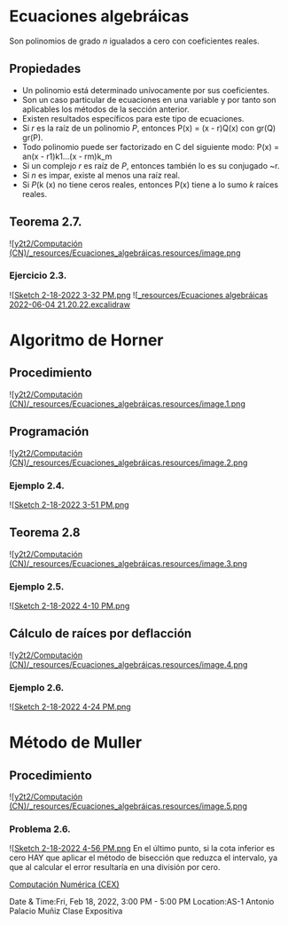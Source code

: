 

# Ecuaciones algebráicas
Son polinomios de grado _n_ igualados a cero con coeficientes reales.


## Propiedades

* Un polinomio está determinado unívocamente por sus coeficientes.
* Son un caso particular de ecuaciones en una variable y por tanto son aplicables los métodos de la sección anterior.
* Existen resultados específicos para este tipo de ecuaciones.
* Si _r_ es la raíz de un polinomio _P_, entonces P(x) = (x - r)Q(x) con gr(Q)  gr(P).
* Todo polinomio puede ser factorizado en C del siguiente modo: P(x) = an(x - r1)k1...(x - rm)k_m
* Si un complejo _r_ es raíz de _P_, entonces también lo es su conjugado ~r.
* Si _n_ es impar, existe al menos una raíz real.
* Si _P_(k (x) no tiene ceros reales, entonces P(x) tiene a lo sumo _k_ raíces reales.



## Teorema 2.7.

![[y2t2/Computación (CN)/_resources/Ecuaciones_algebráicas.resources/image.png](../../_resources/Ecuaciones_algebr%C3%A1icas.resources/image.png)

### Ejercicio 2.3.

![[Sketch 2-18-2022 3-32 PM.png](../../_resources/Ecuaciones_algebr%C3%A1icas.resources/Sketch%202-18-2022%203-32%20PM.png)
![[_resources/Ecuaciones algebráicas 2022-06-04 21.20.22.excalidraw](_resources/Ecuaciones%20algebr%C3%A1icas%202022-06-04%2021.20.22.excalidraw.md)

# Algoritmo de Horner

## Procedimiento

![[y2t2/Computación (CN)/_resources/Ecuaciones_algebráicas.resources/image.1.png](../../_resources/Ecuaciones_algebr%C3%A1icas.resources/image.1.png)


## Programación

![[y2t2/Computación (CN)/_resources/Ecuaciones_algebráicas.resources/image.2.png](../../_resources/Ecuaciones_algebr%C3%A1icas.resources/image.2.png)


### Ejemplo 2.4.

![[Sketch 2-18-2022 3-51 PM.png](../../_resources/Ecuaciones_algebr%C3%A1icas.resources/Sketch%202-18-2022%203-51%20PM.png)


## Teorema 2.8

![[y2t2/Computación (CN)/_resources/Ecuaciones_algebráicas.resources/image.3.png](../../_resources/Ecuaciones_algebr%C3%A1icas.resources/image.3.png)


### Ejemplo 2.5.

![[Sketch 2-18-2022 4-10 PM.png](../../_resources/Ecuaciones_algebr%C3%A1icas.resources/Sketch%202-18-2022%204-10%20PM.png)


## Cálculo de raíces por deflacción

![[y2t2/Computación (CN)/_resources/Ecuaciones_algebráicas.resources/image.4.png](../../_resources/Ecuaciones_algebr%C3%A1icas.resources/image.4.png)

### Ejemplo 2.6.

![[Sketch 2-18-2022 4-24 PM.png](../../_resources/Ecuaciones_algebr%C3%A1icas.resources/Sketch%202-18-2022%204-24%20PM.png)


# Método de Muller

## Procedimiento

![[y2t2/Computación (CN)/_resources/Ecuaciones_algebráicas.resources/image.5.png](../../_resources/Ecuaciones_algebr%C3%A1icas.resources/image.5.png)


### Problema 2.6.

![[Sketch 2-18-2022 4-56 PM.png](../../_resources/Ecuaciones_algebr%C3%A1icas.resources/Sketch%202-18-2022%204-56%20PM.png)
En el último punto, si la cota inferior es cero HAY que aplicar el método de bisección que reduzca el intervalo, ya que al calcular el error resultaría en una división por cero.

[Computación Numérica (CEX)](https://www.google.com/calendar/event?eid=XzhkOWxjZ3JmZHByNmFzamtjNHAzNHBiNmNjcm02ZHI1NnNvNjJjajI2OHJqOG9wajYwcTZjY3I2NmdyajBkMzE2ZGlnIHVuZGVyc2NvcmViaXNAbQ)

Date & Time:Fri, Feb 18, 2022, 3:00 PM - 5:00 PM
Location:AS-1
Antonio Palacio Muñiz Clase Expositiva
